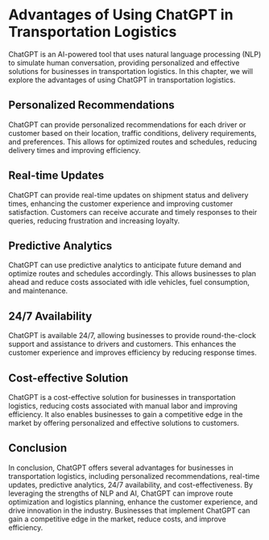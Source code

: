 Advantages of Using ChatGPT in Transportation Logistics
===========================================================================================

ChatGPT is an AI-powered tool that uses natural language processing (NLP) to simulate human conversation, providing personalized and effective solutions for businesses in transportation logistics. In this chapter, we will explore the advantages of using ChatGPT in transportation logistics.

Personalized Recommendations
----------------------------

ChatGPT can provide personalized recommendations for each driver or customer based on their location, traffic conditions, delivery requirements, and preferences. This allows for optimized routes and schedules, reducing delivery times and improving efficiency.

Real-time Updates
-----------------

ChatGPT can provide real-time updates on shipment status and delivery times, enhancing the customer experience and improving customer satisfaction. Customers can receive accurate and timely responses to their queries, reducing frustration and increasing loyalty.

Predictive Analytics
--------------------

ChatGPT can use predictive analytics to anticipate future demand and optimize routes and schedules accordingly. This allows businesses to plan ahead and reduce costs associated with idle vehicles, fuel consumption, and maintenance.

24/7 Availability
-----------------

ChatGPT is available 24/7, allowing businesses to provide round-the-clock support and assistance to drivers and customers. This enhances the customer experience and improves efficiency by reducing response times.

Cost-effective Solution
-----------------------

ChatGPT is a cost-effective solution for businesses in transportation logistics, reducing costs associated with manual labor and improving efficiency. It also enables businesses to gain a competitive edge in the market by offering personalized and effective solutions to customers.

Conclusion
----------

In conclusion, ChatGPT offers several advantages for businesses in transportation logistics, including personalized recommendations, real-time updates, predictive analytics, 24/7 availability, and cost-effectiveness. By leveraging the strengths of NLP and AI, ChatGPT can improve route optimization and logistics planning, enhance the customer experience, and drive innovation in the industry. Businesses that implement ChatGPT can gain a competitive edge in the market, reduce costs, and improve efficiency.

